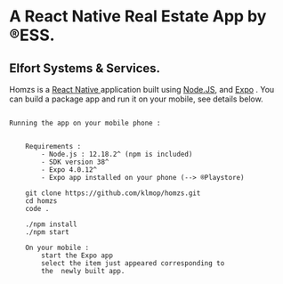 # A React Native Real Estate App by ®️ESS. 
##  Elfort Systems & Services.


Homzs is a [React Native ](https://reactnative.dev/) application built using [Node.JS](https://nodejs.org/fr/), and [Expo](https://expo.io/) . You can build a package app and run it on your mobile, see details below.


```
    
Running the app on your mobile phone :

    
    Requirements : 
        - Node.js : 12.18.2^ (npm is included)
        - SDK version 38^
        - Expo 4.0.12^
        - Expo app installed on your phone (--> ®️Playstore)

    git clone https://github.com/klmop/homzs.git
    cd homzs
    code .

    ./npm install
    ./npm start

    On your mobile : 
        start the Expo app
        select the item just appeared corresponding to
        the  newly built app.

